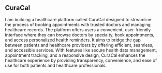 <h2>CuraCal</h2>
<p>I am building a healthcare platform called CuraCal designed to streamline the process of booking appointments with trusted doctors and managing healthcare records. The platform offers users a convenient, user-friendly interface where they can browse doctors by specialty, book appointments, and access personalized health reminders. It aims to bridge the gap between patients and healthcare providers by offering efficient, seamless, and accessible services. With features like secure health data management, appointment tracking, and a responsive design, CuraCal enhances the healthcare experience by providing transparency, convenience, and ease of use for both patients and healthcare professionals.</p>

